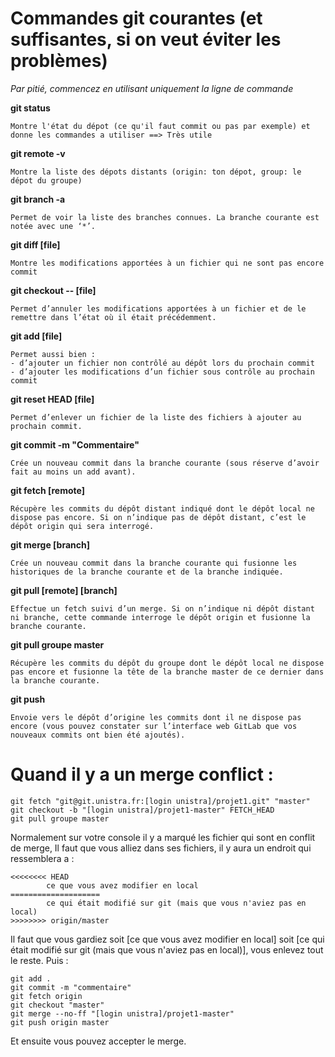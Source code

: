 # Commandes git courantes (et suffisantes, si on veut éviter les problèmes)
*Par pitié, commencez en utilisant uniquement la ligne de commande*

**git status**


    Montre l'état du dépot (ce qu'il faut commit ou pas par exemple) et donne les commandes a utiliser ==> Très utile 



**git remote -v**

    Montre la liste des dépots distants (origin: ton dépot, group: le dépot du groupe)

**git branch -a**

    Permet de voir la liste des branches connues. La branche courante est notée avec une ‘*’.

**git diff [file]**

    Montre les modifications apportées à un fichier qui ne sont pas encore commit

**git checkout -- [file]**

    Permet d’annuler les modifications apportées à un fichier et de le remettre dans l’état où il était précédemment.

**git add [file]**

    Permet aussi bien :
    - d’ajouter un fichier non contrôlé au dépôt lors du prochain commit
    - d’ajouter les modifications d’un fichier sous contrôle au prochain commit

**git reset HEAD [file]**

    Permet d’enlever un fichier de la liste des fichiers à ajouter au prochain commit.

**git commit -m "Commentaire"**

    Crée un nouveau commit dans la branche courante (sous réserve d’avoir fait au moins un add avant). 


**git fetch [remote]**

    Récupère les commits du dépôt distant indiqué dont le dépôt local ne dispose pas encore. Si on n’indique pas de dépôt distant, c’est le dépôt origin qui sera interrogé.

**git merge [branch]**

    Crée un nouveau commit dans la branche courante qui fusionne les historiques de la branche courante et de la branche indiquée.

**git pull [remote] [branch]**

    Effectue un fetch suivi d’un merge. Si on n’indique ni dépôt distant ni branche, cette commande interroge le dépôt origin et fusionne la branche courante.


**git pull groupe master**

    Récupère les commits du dépôt du groupe dont le dépôt local ne dispose pas encore et fusionne la tête de la branche master de ce dernier dans la branche courante.

**git push**

    Envoie vers le dépôt d’origine les commits dont il ne dispose pas encore (vous pouvez constater sur l’interface web GitLab que vos nouveaux commits ont bien été ajoutés).



# Quand il y a un merge conflict : 
```
git fetch "git@git.unistra.fr:[login unistra]/projet1.git" "master"
git checkout -b "[login unistra]/projet1-master" FETCH_HEAD
git pull groupe master
```
Normalement sur votre console il y a marqué les fichier qui sont en conflit de merge,
Il faut que vous alliez dans ses fichiers, il y aura un endroit qui ressemblera a :
```
<<<<<<<< HEAD
        ce que vous avez modifier en local
====================
        ce qui était modifié sur git (mais que vous n'aviez pas en local)
>>>>>>>> origin/master
```
Il faut que vous gardiez soit [ce que vous avez modifier en local] soit [ce qui était modifié sur git (mais que vous n'aviez pas en local)], vous enlevez tout le reste. Puis : 
```
git add .
git commit -m "commentaire"
git fetch origin
git checkout "master"
git merge --no-ff "[login unistra]/projet1-master"
git push origin master
```
Et ensuite vous pouvez accepter le merge.